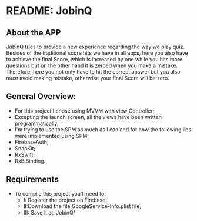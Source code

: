 # README: JobinQ

## About the APP

JobinQ tries to provide a new experience regarding the way we play quiz.
Besides of the traditional score hits we have in all apps, here you also have to achieve the final Score, which is increased by one while you hits more questions but on the other hand it is zeroed when you make a mistake.
Therefore, here you not only have to hit the correct answer but you also must avoid making mistake, otherwise your final Score will be zero.

## General Overview:
- For this project I chose using MVVM with view Controller;
- Excepting the launch screen, all the views have been written programmatically;
- I'm trying to use the SPM as much as I can and for now the following libs were implemented using SPM:
- FirebaseAuth;
- SnapKit;
- RxSwift;
- RxBiBinding.

## Requirements
 - To compile this project you'll need to:
    - I: Register the project on Firebase;
    - II:Download the file GoogleService-Info.plist file;
    - III: Save it at: JobinQ/
